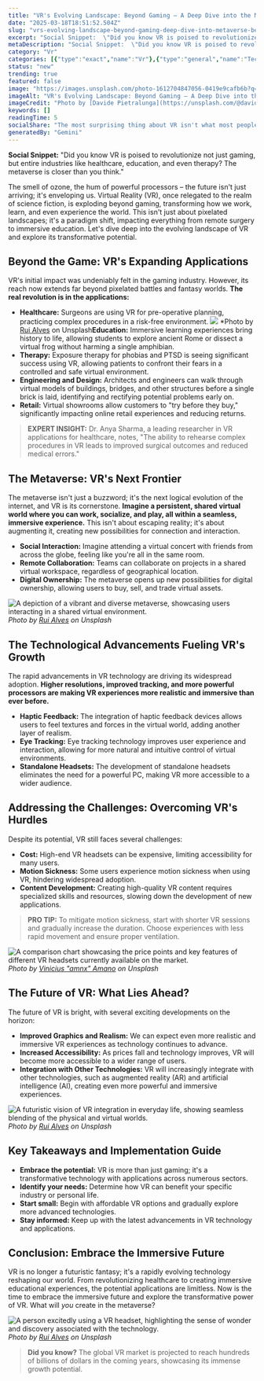 ```yaml
---
title: "VR's Evolving Landscape: Beyond Gaming – A Deep Dive into the Metaverse and Beyond"
date: "2025-03-18T18:51:52.504Z"
slug: "vrs-evolving-landscape-beyond-gaming-deep-dive-into-metaverse-beyond"
excerpt: "Social Snippet:  \"Did you know VR is poised to revolutionize not just gaming, but entire industries like healthcare, education, and even therapy? The metaverse is closer than you think.\""
metaDescription: "Social Snippet:  \"Did you know VR is poised to revolutionize not just gaming, but entire industries like healthcare, education, and even therapy? The metav..."
category: "Vr"
categories: [{"type":"exact","name":"Vr"},{"type":"general","name":"Technology"},{"type":"medium","name":"Human-Computer Interaction"},{"type":"specific","name":"3D Modeling"},{"type":"niche","name":"Haptic Feedback"}]
status: "new"
trending: true
featured: false
image: "https://images.unsplash.com/photo-1612704847056-0419e9cafb6b?q=85&w=1200&fit=max&fm=webp&auto=compress"
imageAlt: "VR's Evolving Landscape: Beyond Gaming – A Deep Dive into the Metaverse and Beyond"
imageCredit: "Photo by [Davide Pietralunga](https://unsplash.com/@davide_pietralunga) on Unsplash"
keywords: []
readingTime: 5
socialShare: "The most surprising thing about VR isn't what most people think. Find out what experts really say about this game-changing topic."
generatedBy: "Gemini"
---
```




**Social Snippet:**  "Did you know VR is poised to revolutionize not just gaming, but entire industries like healthcare, education, and even therapy? The metaverse is closer than you think."

The smell of ozone, the hum of powerful processors – the future isn't just arriving; it's enveloping us.  Virtual Reality (VR), once relegated to the realm of science fiction, is exploding beyond gaming, transforming how we work, learn, and even experience the world. This isn't just about pixelated landscapes; it's a paradigm shift, impacting everything from remote surgery to immersive education.  Let's dive deep into the evolving landscape of VR and explore its transformative potential.

## Beyond the Game: VR's Expanding Applications

VR's initial impact was undeniably felt in the gaming industry.  However, its reach now extends far beyond pixelated battles and fantasy worlds.  **The real revolution is in the applications:**

*   **Healthcare:** Surgeons are using VR for pre-operative planning, practicing complex procedures in a risk-free environment.  ![   ](https://images.unsplash.com/photo-1667498606907-1f53824a8105?q=85&w=1200&fit=max&fm=webp&auto=compress)
*Photo by [Rui Alves](https://unsplash.com/@asfotosde1enorme) on Unsplash**Education:** Immersive learning experiences bring history to life, allowing students to explore ancient Rome or dissect a virtual frog without harming a single amphibian.
*   **Therapy:** Exposure therapy for phobias and PTSD is seeing significant success using VR, allowing patients to confront their fears in a controlled and safe virtual environment.
*   **Engineering and Design:** Architects and engineers can walk through virtual models of buildings, bridges, and other structures before a single brick is laid, identifying and rectifying potential problems early on.
*   **Retail:**  Virtual showrooms allow customers to "try before they buy," significantly impacting online retail experiences and reducing returns.

> **EXPERT INSIGHT:** Dr. Anya Sharma, a leading researcher in VR applications for healthcare, notes, "The ability to rehearse complex procedures in VR leads to improved surgical outcomes and reduced medical errors."

## The Metaverse: VR's Next Frontier

The metaverse isn't just a buzzword; it's the next logical evolution of the internet, and VR is its cornerstone.  **Imagine a persistent, shared virtual world where you can work, socialize, and play, all within a seamless, immersive experience.** This isn't about escaping reality; it's about augmenting it, creating new possibilities for connection and interaction.

*   **Social Interaction:**  Imagine attending a virtual concert with friends from across the globe, feeling like you're all in the same room.
*   **Remote Collaboration:** Teams can collaborate on projects in a shared virtual workspace, regardless of geographical location.
*   **Digital Ownership:** The metaverse opens up new possibilities for digital ownership, allowing users to buy, sell, and trade virtual assets.

![A depiction of a vibrant and diverse metaverse, showcasing users interacting in a shared virtual environment.](https://images.unsplash.com/photo-1667498607319-7b08208c1a9a?q=85&w=1200&fit=max&fm=webp&auto=compress)
*Photo by [Rui Alves](https://unsplash.com/@asfotosde1enorme) on Unsplash*

## The Technological Advancements Fueling VR's Growth

The rapid advancements in VR technology are driving its widespread adoption.  **Higher resolutions, improved tracking, and more powerful processors are making VR experiences more realistic and immersive than ever before.**

*   **Haptic Feedback:**  The integration of haptic feedback devices allows users to feel textures and forces in the virtual world, adding another layer of realism.
*   **Eye Tracking:**  Eye tracking technology improves user experience and interaction, allowing for more natural and intuitive control of virtual environments.
*   **Standalone Headsets:**  The development of standalone headsets eliminates the need for a powerful PC, making VR more accessible to a wider audience.

## Addressing the Challenges: Overcoming VR's Hurdles

Despite its potential, VR still faces several challenges:

*   **Cost:** High-end VR headsets can be expensive, limiting accessibility for many users.
*   **Motion Sickness:**  Some users experience motion sickness when using VR, hindering widespread adoption.
*   **Content Development:**  Creating high-quality VR content requires specialized skills and resources, slowing down the development of new applications.

> **PRO TIP:** To mitigate motion sickness, start with shorter VR sessions and gradually increase the duration.  Choose experiences with less rapid movement and ensure proper ventilation.

![A comparison chart showcasing the price points and key features of different VR headsets currently available on the market.](https://images.unsplash.com/photo-1617802690658-1173a812650d?q=85&w=1200&fit=max&fm=webp&auto=compress)
*Photo by [Vinicius "amnx" Amano](https://unsplash.com/@viniciusamano) on Unsplash*

## The Future of VR: What Lies Ahead?

The future of VR is bright, with several exciting developments on the horizon:

*   **Improved Graphics and Realism:** We can expect even more realistic and immersive VR experiences as technology continues to advance.
*   **Increased Accessibility:**  As prices fall and technology improves, VR will become more accessible to a wider range of users.
*   **Integration with Other Technologies:**  VR will increasingly integrate with other technologies, such as augmented reality (AR) and artificial intelligence (AI), creating even more powerful and immersive experiences.

![A futuristic vision of VR integration in everyday life, showing seamless blending of the physical and virtual worlds.](https://images.unsplash.com/photo-1667498607633-33e8a3f070d8?q=85&w=1200&fit=max&fm=webp&auto=compress)
*Photo by [Rui Alves](https://unsplash.com/@asfotosde1enorme) on Unsplash*

## Key Takeaways and Implementation Guide

*   **Embrace the potential:** VR is more than just gaming; it's a transformative technology with applications across numerous sectors.
*   **Identify your needs:** Determine how VR can benefit your specific industry or personal life.
*   **Start small:** Begin with affordable VR options and gradually explore more advanced technologies.
*   **Stay informed:**  Keep up with the latest advancements in VR technology and applications.

## Conclusion:  Embrace the Immersive Future

VR is no longer a futuristic fantasy; it's a rapidly evolving technology reshaping our world.  From revolutionizing healthcare to creating immersive educational experiences, the potential applications are limitless.  Now is the time to embrace the immersive future and explore the transformative power of VR.  What will *you* create in the metaverse?

![A person excitedly using a VR headset, highlighting the sense of wonder and discovery associated with the technology.](https://images.unsplash.com/photo-1667498606065-d97a16bea80b?q=85&w=1200&fit=max&fm=webp&auto=compress)
*Photo by [Rui Alves](https://unsplash.com/@asfotosde1enorme) on Unsplash*

> **Did you know?**  The global VR market is projected to reach hundreds of billions of dollars in the coming years, showcasing its immense growth potential.


<div class="reading-progress-container">
  <div id="reading-progress" class="reading-progress"></div>
</div>
